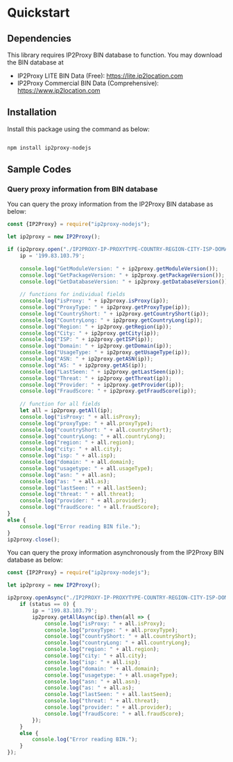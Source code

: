 # Quickstart

## Dependencies

This library requires IP2Proxy BIN database to function. You may download the BIN database at

-   IP2Proxy LITE BIN Data (Free): <https://lite.ip2location.com>
-   IP2Proxy Commercial BIN Data (Comprehensive):
    <https://www.ip2location.com>

## Installation

Install this package using the command as below:

```bash

npm install ip2proxy-nodejs

```

## Sample Codes

### Query proxy information from BIN database

You can query the proxy information from the IP2Proxy BIN database as below:

```javascript
const {IP2Proxy} = require("ip2proxy-nodejs");

let ip2proxy = new IP2Proxy();

if (ip2proxy.open("./IP2PROXY-IP-PROXYTYPE-COUNTRY-REGION-CITY-ISP-DOMAIN-USAGETYPE-ASN-LASTSEEN-THREAT-RESIDENTIAL-PROVIDER-FRAUDSCORE.BIN") == 0) {
	ip = '199.83.103.79';
	
	console.log("GetModuleVersion: " + ip2proxy.getModuleVersion());
	console.log("GetPackageVersion: " + ip2proxy.getPackageVersion());
	console.log("GetDatabaseVersion: " + ip2proxy.getDatabaseVersion());
	
	// functions for individual fields
	console.log("isProxy: " + ip2proxy.isProxy(ip));
	console.log("ProxyType: " + ip2proxy.getProxyType(ip));
	console.log("CountryShort: " + ip2proxy.getCountryShort(ip));
	console.log("CountryLong: " + ip2proxy.getCountryLong(ip));
	console.log("Region: " + ip2proxy.getRegion(ip));
	console.log("City: " + ip2proxy.getCity(ip));
	console.log("ISP: " + ip2proxy.getISP(ip));
	console.log("Domain: " + ip2proxy.getDomain(ip));
	console.log("UsageType: " + ip2proxy.getUsageType(ip));
	console.log("ASN: " + ip2proxy.getASN(ip));
	console.log("AS: " + ip2proxy.getAS(ip));
	console.log("LastSeen: " + ip2proxy.getLastSeen(ip));
	console.log("Threat: " + ip2proxy.getThreat(ip));
	console.log("Provider: " + ip2proxy.getProvider(ip));
	console.log("FraudScore: " + ip2proxy.getFraudScore(ip));
	
	// function for all fields
	let all = ip2proxy.getAll(ip);
	console.log("isProxy: " + all.isProxy);
	console.log("proxyType: " + all.proxyType);
	console.log("countryShort: " + all.countryShort);
	console.log("countryLong: " + all.countryLong);
	console.log("region: " + all.region);
	console.log("city: " + all.city);
	console.log("isp: " + all.isp);
	console.log("domain: " + all.domain);
	console.log("usagetype: " + all.usageType);
	console.log("asn: " + all.asn);
	console.log("as: " + all.as);
	console.log("lastSeen: " + all.lastSeen);
	console.log("threat: " + all.threat);
	console.log("provider: " + all.provider);
	console.log("fraudScore: " + all.fraudScore);
}
else {
	console.log("Error reading BIN file.");
}
ip2proxy.close();
```

You can query the proxy information asynchronously from the IP2Proxy BIN database as below:

```javascript
const {IP2Proxy} = require("ip2proxy-nodejs");

let ip2proxy = new IP2Proxy();

ip2proxy.openAsync("./IP2PROXY-IP-PROXYTYPE-COUNTRY-REGION-CITY-ISP-DOMAIN-USAGETYPE-ASN-LASTSEEN-THREAT-RESIDENTIAL-PROVIDER-FRAUDSCORE.BIN").then((status) => {
	if (status == 0) {
		ip = '199.83.103.79';
		ip2proxy.getAllAsync(ip).then(all => {
			console.log("isProxy: " + all.isProxy);
			console.log("proxyType: " + all.proxyType);
			console.log("countryShort: " + all.countryShort);
			console.log("countryLong: " + all.countryLong);
			console.log("region: " + all.region);
			console.log("city: " + all.city);
			console.log("isp: " + all.isp);
			console.log("domain: " + all.domain);
			console.log("usagetype: " + all.usageType);
			console.log("asn: " + all.asn);
			console.log("as: " + all.as);
			console.log("lastSeen: " + all.lastSeen);
			console.log("threat: " + all.threat);
			console.log("provider: " + all.provider);
			console.log("fraudScore: " + all.fraudScore);
		});
	}
	else {
		console.log("Error reading BIN.");
	}
});

```

